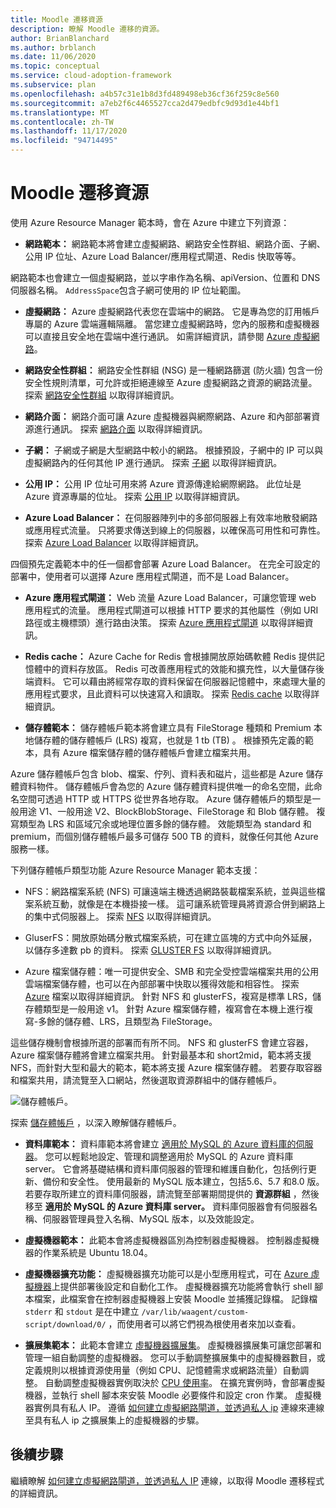 ```yaml
---
title: Moodle 遷移資源
description: 瞭解 Moodle 遷移的資源。
author: BrianBlanchard
ms.author: brblanch
ms.date: 11/06/2020
ms.topic: conceptual
ms.service: cloud-adoption-framework
ms.subservice: plan
ms.openlocfilehash: a4b57c31e1b8d3fd489498eb36cf36f259c8e560
ms.sourcegitcommit: a7eb2f6c4465527cca2d479edbfc9d93d1e44bf1
ms.translationtype: MT
ms.contentlocale: zh-TW
ms.lasthandoff: 11/17/2020
ms.locfileid: "94714495"
---
```

# <a name="moodle-migration-resources"></a>Moodle 遷移資源

使用 Azure Resource Manager 範本時，會在 Azure 中建立下列資源：

- **網路範本：** 網路範本將會建立虛擬網路、網路安全性群組、網路介面、子網、公用 IP 位址、Azure Load Balancer/應用程式閘道、Redis 快取等等。

網路範本也會建立一個虛擬網路，並以字串作為名稱、apiVersion、位置和 DNS 伺服器名稱。 `AddressSpace`包含子網可使用的 IP 位址範圍。

- **虛擬網路：** Azure 虛擬網路代表您在雲端中的網路。 它是專為您的訂用帳戶專屬的 Azure 雲端邏輯隔離。 當您建立虛擬網路時，您內的服務和虛擬機器可以直接且安全地在雲端中進行通訊。 如需詳細資訊，請參閱 [Azure 虛擬網路](/azure/virtual-network/virtual-networks-overview)。

- **網路安全性群組：** 網路安全性群組 (NSG) 是一種網路篩選 (防火牆) 包含一份安全性規則清單，可允許或拒絕連線至 Azure 虛擬網路之資源的網路流量。 探索 [網路安全性群組](/azure/virtual-network/network-security-groups-overview) 以取得詳細資訊。

- **網路介面：** 網路介面可讓 Azure 虛擬機器與網際網路、Azure 和內部部署資源進行通訊。 探索 [網路介面](/azure/virtual-network/virtual-network-network-interface) 以取得詳細資訊。

- **子網：** 子網或子網是大型網路中較小的網路。 根據預設，子網中的 IP 可以與虛擬網路內的任何其他 IP 進行通訊。 探索 [子網](/azure/virtual-network/virtual-network-manage-subnet) 以取得詳細資訊。

- **公用 IP：** 公用 IP 位址可用來將 Azure 資源傳達給網際網路。 此位址是 Azure 資源專屬的位址。 探索 [公用 IP](/azure/virtual-network/public-ip-addresses#:~:text=Public%20IP%20addresses%20enable%20Azure,IP%20assigned%20can%20communicate%20outbound) 以取得詳細資訊。

- **Azure Load Balancer：** 在伺服器陣列中的多部伺服器上有效率地散發網路或應用程式流量。 只將要求傳送到線上的伺服器，以確保高可用性和可靠性。 探索 [Azure Load Balancer](/azure/virtual-machines/windows/tutorial-load-balancer#:~:text=An%20Azure%20load%20balancer%20is,traffic%20to%20an%20operational%20VM) 以取得詳細資訊。

四個預先定義範本中的任一個都會部署 Azure Load Balancer。 在完全可設定的部署中，使用者可以選擇 Azure 應用程式閘道，而不是 Load Balancer。

- **Azure 應用程式閘道：** Web 流量 Azure Load Balancer，可讓您管理 web 應用程式的流量。 應用程式閘道可以根據 HTTP 要求的其他屬性（例如 URI 路徑或主機標頭）進行路由決策。 探索 [Azure 應用程式閘道](/azure/application-gateway/overview) 以取得詳細資訊。

- **Redis cache：** Azure Cache for Redis 會根據開放原始碼軟體 Redis 提供記憶體中的資料存放區。 Redis 可改善應用程式的效能和擴充性，以大量儲存後端資料。 它可以藉由將經常存取的資料保留在伺服器記憶體中，來處理大量的應用程式要求，且此資料可以快速寫入和讀取。 探索 [Redis cache](/azure/azure-cache-for-redis/cache-overview) 以取得詳細資訊。

- **儲存體範本：** 儲存體帳戶範本將會建立具有 FileStorage 種類和 Premium 本地儲存體的儲存體帳戶 (LRS) 複寫，也就是 1 tb (TB) 。 根據預先定義的範本，具有 Azure 檔案儲存體的儲存體帳戶會建立檔案共用。

Azure 儲存體帳戶包含 blob、檔案、佇列、資料表和磁片，這些都是 Azure 儲存體資料物件。 儲存體帳戶會為您的 Azure 儲存體資料提供唯一的命名空間，此命名空間可透過 HTTP 或 HTTPS 從世界各地存取。 Azure 儲存體帳戶的類型是一般用途 V1、一般用途 V2、BlockBlobStorage、FileStorage 和 Blob 儲存體。 複寫類型為 LRS 和區域冗余或地理位置多餘的儲存體。 效能類型為 standard 和 premium，而個別儲存體帳戶最多可儲存 500 TB 的資料，就像任何其他 Azure 服務一樣。

下列儲存體帳戶類型功能 Azure Resource Manager 範本支援：

- NFS：網路檔案系統 (NFS) 可讓遠端主機透過網路裝載檔案系統，並與這些檔案系統互動，就像是在本機掛接一樣。 這可讓系統管理員將資源合併到網路上的集中式伺服器上。 探索 [NFS](/windows-server/storage/nfs/nfs-overview) 以取得詳細資訊。

- GluserFS：開放原始碼分散式檔案系統，可在建立區塊的方式中向外延展，以儲存多達數 pb 的資料。 探索 [GLUSTER FS](/azure/virtual-machines/workloads/sap/high-availability-guide-rhel-glusterfs) 以取得詳細資訊。

- Azure 檔案儲存體：唯一可提供安全、SMB 和完全受控雲端檔案共用的公用雲端檔案儲存體，也可以在內部部署中快取以獲得效能和相容性。 探索 [Azure](/azure/storage/files/storage-files-introduction) 檔案以取得詳細資訊。 針對 NFS 和 glusterFS，複寫是標準 LRS，儲存體類型是一般用途 v1。 針對 Azure 檔案儲存體，複寫會在本機上進行複寫-多餘的儲存體、LRS，且類型為 FileStorage。

這些儲存機制會根據所選的部署而有所不同。 NFS 和 glusterFS 會建立容器，Azure 檔案儲存體將會建立檔案共用。 針對最基本和 short2mid，範本將支援 NFS，而針對大型和最大的範本，範本將支援 Azure 檔案儲存體。 若要存取容器和檔案共用，請流覽至入口網站，然後選取資源群組中的儲存體帳戶。

![儲存體帳戶。](images/storage-account.png)

探索 [儲存體帳戶](/azure/storage/common/storage-account-overview) ，以深入瞭解儲存體帳戶。

- **資料庫範本：** 資料庫範本將會建立 [適用於 MySQL 的 Azure 資料庫的伺服器](/azure/mysql/)。 您可以輕鬆地設定、管理和調整適用於 MySQL 的 Azure 資料庫 server。 它會將基礎結構和資料庫伺服器的管理和維護自動化，包括例行更新、備份和安全性。 使用最新的 MySQL 版本建立，包括5.6、5.7 和8.0 版。 若要存取所建立的資料庫伺服器，請流覽至部署期間提供的 **資源群組** ，然後移至 **適用於 MySQL 的 Azure 資料庫 server。** 資料庫伺服器會有伺服器名稱、伺服器管理員登入名稱、MySQL 版本，以及效能設定。

- **虛擬機器範本：** 此範本會將虛擬機器區別為控制器虛擬機器。 控制器虛擬機器的作業系統是 Ubuntu 18.04。

- **虛擬機器擴充功能：** 虛擬機器擴充功能可以是小型應用程式，可在 [Azure 虛擬機器](/azure/virtual-machines/extensions/overview)上提供部署後設定和自動化工作。 虛擬機器擴充功能將會執行 shell 腳本檔案，此檔案會在控制器虛擬機器上安裝 Moodle 並捕獲記錄檔。 記錄檔 `stderr` 和 `stdout` 是在中建立 `/var/lib/waagent/custom-script/download/0/` ，而使用者可以將它們視為根使用者來加以查看。

- **擴展集範本：** 此範本會建立 [虛擬機器擴展集](/azure/virtual-machine-scale-sets/overview)。 虛擬機器擴展集可讓您部署和管理一組自動調整的虛擬機器。 您可以手動調整擴展集中的虛擬機器數目，或定義規則以根據資源使用量（例如 CPU、記憶體需求或網路流量）自動調整。 自動調整虛擬機器實例取決於 [CPU 使用率](/visualstudio/profiling/average-cpu-utilization)。 在擴充實例時，會部署虛擬機器，並執行 shell 腳本來安裝 Moodle 必要條件和設定 cron 作業。 虛擬機器實例具有私人 IP。 遵循 [如何建立虛擬網路閘道，並透過私人 ip](./vpn-gateway.md) 連線來連線至具有私人 ip 之擴展集上的虛擬機器的步驟。

## <a name="next-steps"></a>後續步驟

繼續瞭解 [如何建立虛擬網路閘道，並透過私人 IP](./vpn-gateway.md) 連線，以取得 Moodle 遷移程式的詳細資訊。

